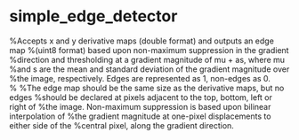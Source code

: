# simple_edge_detector

%Accepts x and y derivative maps (double format) and outputs an edge map
%(uint8 format) based upon non-maximum suppression in the gradient
%direction and thresholding at a gradient magnitude of mu + as, where mu
%and s are the mean and standard deviation of the gradient magnitude over
%the image, respectively. Edges are represented as 1, non-edges as 0.  
%
%The edge map should be the same size as the derivative maps, but no edges
%should be declared at pixels adjacent to the top, bottom, left or right of
%the image. Non-maximum suppression is based upon bilinear interpolation of
%the gradient magnitude at one-pixel displacements to either side of the
%central pixel, along the gradient direction.
